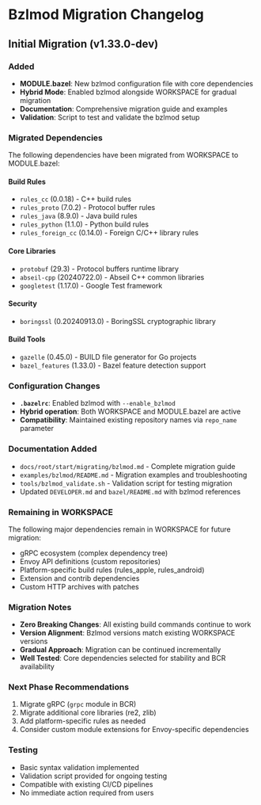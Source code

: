 # Bzlmod Migration Changelog

## Initial Migration (v1.33.0-dev)

### Added
- **MODULE.bazel**: New bzlmod configuration file with core dependencies
- **Hybrid Mode**: Enabled bzlmod alongside WORKSPACE for gradual migration
- **Documentation**: Comprehensive migration guide and examples
- **Validation**: Script to test and validate the bzlmod setup

### Migrated Dependencies
The following dependencies have been migrated from WORKSPACE to MODULE.bazel:

#### Build Rules
- `rules_cc` (0.0.18) - C++ build rules
- `rules_proto` (7.0.2) - Protocol buffer rules
- `rules_java` (8.9.0) - Java build rules  
- `rules_python` (1.1.0) - Python build rules
- `rules_foreign_cc` (0.14.0) - Foreign C/C++ library rules

#### Core Libraries
- `protobuf` (29.3) - Protocol buffers runtime library
- `abseil-cpp` (20240722.0) - Abseil C++ common libraries
- `googletest` (1.17.0) - Google Test framework

#### Security
- `boringssl` (0.20240913.0) - BoringSSL cryptographic library

#### Build Tools
- `gazelle` (0.45.0) - BUILD file generator for Go projects
- `bazel_features` (1.33.0) - Bazel feature detection support

### Configuration Changes
- **`.bazelrc`**: Enabled bzlmod with `--enable_bzlmod`
- **Hybrid operation**: Both WORKSPACE and MODULE.bazel are active
- **Compatibility**: Maintained existing repository names via `repo_name` parameter

### Documentation Added
- `docs/root/start/migrating/bzlmod.md` - Complete migration guide
- `examples/bzlmod/README.md` - Migration examples and troubleshooting
- `tools/bzlmod_validate.sh` - Validation script for testing migration
- Updated `DEVELOPER.md` and `bazel/README.md` with bzlmod references

### Remaining in WORKSPACE
The following major dependencies remain in WORKSPACE for future migration:
- gRPC ecosystem (complex dependency tree)
- Envoy API definitions (custom repositories)
- Platform-specific build rules (rules_apple, rules_android)
- Extension and contrib dependencies
- Custom HTTP archives with patches

### Migration Notes
- **Zero Breaking Changes**: All existing build commands continue to work
- **Version Alignment**: Bzlmod versions match existing WORKSPACE versions
- **Gradual Approach**: Migration can be continued incrementally
- **Well Tested**: Core dependencies selected for stability and BCR availability

### Next Phase Recommendations
1. Migrate gRPC (`grpc` module in BCR)
2. Migrate additional core libraries (re2, zlib)
3. Add platform-specific rules as needed
4. Consider custom module extensions for Envoy-specific dependencies

### Testing
- Basic syntax validation implemented
- Validation script provided for ongoing testing
- Compatible with existing CI/CD pipelines
- No immediate action required from users